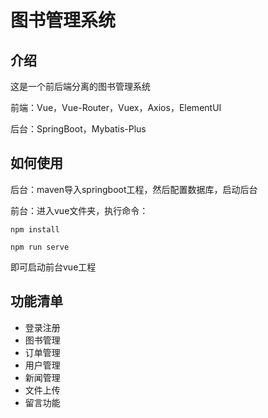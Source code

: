 # 图书管理系统

## 介绍

这是一个前后端分离的图书管理系统

前端：Vue，Vue-Router，Vuex，Axios，ElementUI

后台：SpringBoot，Mybatis-Plus

## 如何使用

后台：maven导入springboot工程，然后配置数据库，启动后台

前台：进入vue文件夹，执行命令：
```
npm install
```
```
npm run serve
```
即可启动前台vue工程

## 功能清单

- 登录注册
- 图书管理
- 订单管理
- 用户管理
- 新闻管理
- 文件上传
- 留言功能
